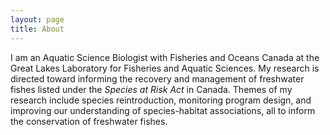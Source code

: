 ```yaml
---
layout: page
title: About
---
```


I am an Aquatic Science Biologist with Fisheries and Oceans Canada at the Great Lakes Laboratory for Fisheries and Aquatic Sciences. My research is directed toward informing the recovery and management of freshwater fishes listed under the _Species at Risk Act_ in Canada. Themes of my research include species reintroduction, monitoring program design, and improving our understanding of species-habitat associations, all to inform the conservation of freshwater fishes.

